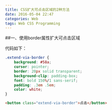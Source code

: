 ```yaml
---
title: CSS扩大可点击区域的2种方法
date: 2016-05-04 22:47
categories: Web
tags: Web CSS Programming
---
```


##一、使用border属性扩大可点击区域

代码如下：

```CSS
.extend-via-border {
    background: #58a;
    cursor: pointer;
    border: 20px solid transparent;
    background-clip: padding-box;
    font: bold 150%/1 sans-serif;
    padding: .3em .5em;
    color: white;
}
```

```HTML
<button class="extend-via-border">点击</button>
```
